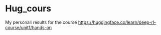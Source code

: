 # Hug_cours
My personall results for the course https://huggingface.co/learn/deep-rl-course/unit1/hands-on
